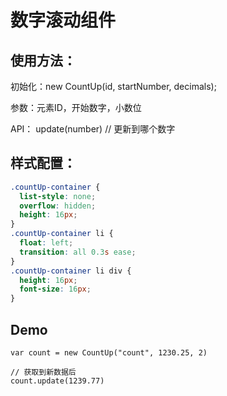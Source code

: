 # 数字滚动组件

## 使用方法：
初始化：new CountUp(id, startNumber, decimals);

参数：元素ID，开始数字，小数位

API：
update(number) // 更新到哪个数字

## 样式配置：
```css
.countUp-container {
  list-style: none;
  overflow: hidden;
  height: 16px;
}
.countUp-container li {
  float: left;
  transition: all 0.3s ease;
}
.countUp-container li div {
  height: 16px;
  font-size: 16px;
}
```

## Demo
```
var count = new CountUp("count", 1230.25, 2)

// 获取到新数据后
count.update(1239.77)
```
